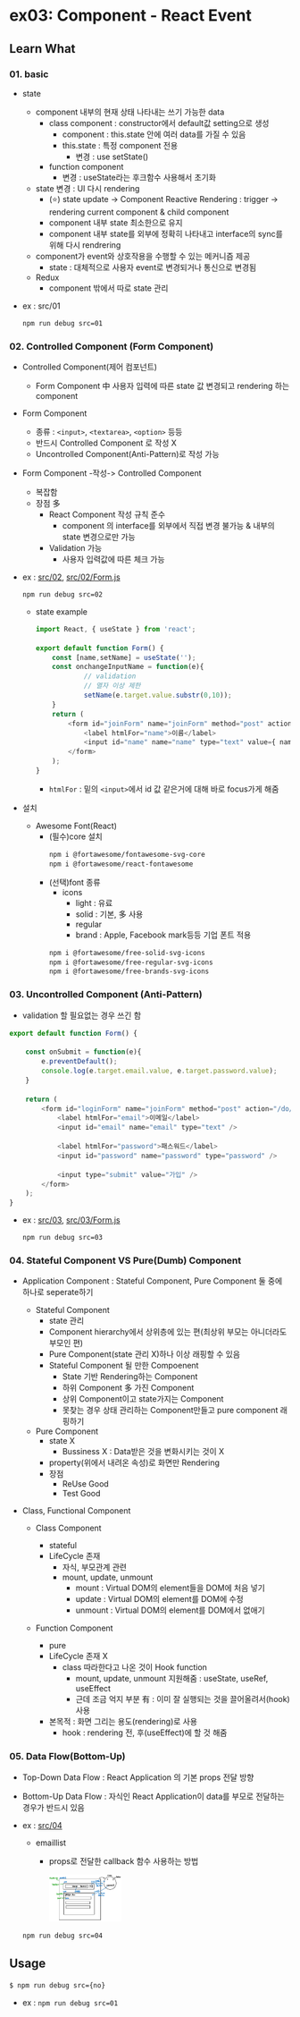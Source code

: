 # ex03: Component - React Event

## Learn What

### 01. basic

* state
    * component 내부의 현재 상태 나타내는 쓰기 가능한 data
        * class component : constructor에서 default값 setting으로 생성
            * component : this.state 안에 여러 data를 가질 수 있음
            * this.state : 특정 component 전용
                * 변경 : use setState()
        * function component
            * 변경 : useState라는 후크함수 사용해서 초기화
    * state 변경 : UI 다시 rendering
        * (:star:) state update -> Component Reactive Rendering : trigger -> rendering current component & child component 
        * component 내부 state 최소한으로 유지
        * component 내부 state를 외부에 정확히 나타내고 interface의 sync를 위해 다시 rendrering
    * component가 event와 상호작용을 수행할 수 있는 메커니즘 제공
        * state : 대체적으로 사용자 event로 변경되거나 통신으로 변경됨
    * Redux
        * component 밖에서 따로 state 관리

* ex : src/01

    ```bash
    npm run debug src=01
    ```

### 02. Controlled Component (Form Component)

* Controlled Component(제어 컴포넌트)
    * Form Component 中 사용자 입력에 따른 state 값 변경되고 rendering 하는 component
        
* Form Component
    * 종류 : ```<input>```, ```<textarea>```, ```<option>``` 등등
    * 반드시 Controlled Component 로 작성 X
    * Uncontrolled Component(Anti-Pattern)로 작성 가능

* Form Component -작성-> Controlled Component
    * 복잡함
    * 장점 多
        * React Component 작성 규칙 준수
            * component 의 interface를 외부에서 직접 변경 불가능 & 내부의 state 변경으로만 가능
        * Validation 가능
            * 사용자 입력값에 따른 체크 가능

* ex : [src/02](src/02), [src/02/Form.js](src/02/Form.js)

    ```bash
    npm run debug src=02
    ```

    * state example
        ```js
        import React, { useState } from 'react';

        export default function Form() {
            const [name,setName] = useState('');
            const onchangeInputName = function(e){
                    // validation
                    // 열자 이상 제한
                    setName(e.target.value.substr(0,10));
            }
            return (
                <form id="joinForm" name="joinForm" method="post" action="/do/not/post">
                    <label htmlFor="name">이름</label>
                    <input id="name" name="name" type="text" value={ name } onChange={ onchangeInputName } />
                </form>
            );
        }
        ```
        * ```htmlFor``` : 밑의 ```<input>```에서 id 값 같은거에 대해 바로 focus가게 해줌

* 설치
    * Awesome Font(React) 
        * (필수)core 설치
            ```bash
            npm i @fortawesome/fontawesome-svg-core
            npm i @fortawesome/react-fontawesome
            ```
        * (선택)font 종류
            * icons
                * light : 유료
                * solid : 기본, 多 사용
                * regular
                * brand : Apple, Facebook mark등등 기업 폰트 적용
            ```bash
            npm i @fortawesome/free-solid-svg-icons
            npm i @fortawesome/free-regular-svg-icons
            npm i @fortawesome/free-brands-svg-icons
            ```

### 03. Uncontrolled Component (Anti-Pattern)

* validation 할 필요없는 경우 쓰긴 함

```js
export default function Form() {

    const onSubmit = function(e){
        e.preventDefault();
        console.log(e.target.email.value, e.target.password.value);
    }

    return (
        <form id="loginForm" name="joinForm" method="post" action="/do/not/post" onSubmit={ onSubmit } >
            <label htmlFor="email">이메일</label>
            <input id="email" name="email" type="text" />

            <label htmlFor="password">패스워드</label>
            <input id="password" name="password" type="password" />

            <input type="submit" value="가입" />
        </form>
    );
}
```

* ex : [src/03](src/03), [src/03/Form.js](src/03/Form.js)

    ```bash
    npm run debug src=03
    ```

### 04. Stateful Component VS Pure(Dumb) Component

* Application Component : Stateful Component, Pure Component 둘 중에 하나로 seperate하기
    * Stateful Component
        * state 관리
        * Component hierarchy에서 상위층에 있는 편(최상위 부모는 아니더라도 부모인 편)
        * Pure Component(state 관리 X)하나 이상 래핑할 수 있음
        * Stateful Component 될 만한 Compoenent
            * State 기반 Rendering하는 Component
            * 하위 Component 多 가진 Component
            * 상위 Component이고 state가지는 Component
            * 못찾는 경우 상태 관리하는 Component만들고 pure component 래핑하기
    * Pure Component
        * state X
            * Bussiness X : Data받은 것을 변화시키는 것이 X
        * property(위에서 내려온 속성)로 화면만 Rendering
        * 장점
            * ReUse Good
            * Test Good

* Class, Functional Component
    * Class Component
        * stateful
        * LifeCycle 존재
            * 자식, 부모관계 관련
            * mount, update, unmount
                * mount : Virtual DOM의 element들을 DOM에 처음 넣기
                * update : Virtual DOM의 element를 DOM에 수정
                * unmount : Virtual DOM의 element를 DOM에서 없애기

    * Function Component
        * pure
        * LifeCycle 존재 X
            * class 따라한다고 나온 것이 Hook function
                * mount, update, unmount 지원해줌 : useState, useRef, useEffect
                * 근데 조금 억지 부분 有 : 이미 잘 실행되는 것을 끌어올려서(hook) 사용
        * 본목적 : 화면 그리는 용도(rendering)로 사용
            * hook : rendering 전, 후(useEffect)에 할 것 해줌

### 05. Data Flow(Bottom-Up)

* Top-Down Data Flow : React Application 의 기본 props 전달 방향
* Bottom-Up Data Flow : 자식인 React Application이 data를 부모로 전달하는 경우가 반드시 있음

* ex : [src/04](src/04)

    * emaillist
        * props로 전달한 callback 함수 사용하는 방법

            <img src='../../image/emaillist.jpg' width='30%'/>

    ```bash
    npm run debug src=04
    ```

## Usage
```bash
$ npm run debug src={no}
```
* ex : ```npm run debug src=01```